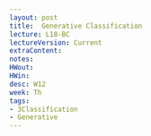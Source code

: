 ```yaml
---
layout: post
title:  Generative Classification
lecture: L18-BC
lectureVersion: Current
extraContent: 
notes:
HWout:
HWin:
desc: W12
week: Th
tags:
- 3Classification
- Generative
---
```

